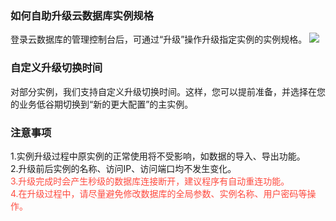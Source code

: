 ### 如何自助升级云数据库实例规格
登录云数据库的管理控制台后，可通过“升级”操作升级指定实例的实例规格。
![](http://imgcache.tcecqpoc.fsphere.cn/image/mccdn.qcloud.com/static/img/8e5fb888a8c41e2b38c56a8f06163ce2/image.png)


### 自定义升级切换时间
对部分实例，我们支持自定义升级切换时间。这样，您可以提前准备，并选择在您的业务低谷期切换到“新的更大配置”的主实例。

### 注意事项
1.实例升级过程中原实例的正常使用将不受影响，如数据的导入、导出功能。<br>
2.升级前后实例的名称、访问IP、访问端口均不发生变化。<br>
<font color="#FE4C40">3.升级完成时会产生秒级的数据库连接断开，建议程序有自动重连功能。<br>
4.在升级过程中，请尽量避免修改数据库的全局参数、实例名称、用户密码等操作。</font> 